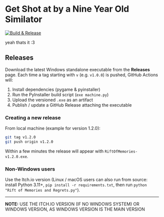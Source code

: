 # Get Shot at by a Nine Year Old Similator

[![Build & Release](https://github.com/TheCrazy8/Get-Shot-at-by-a-Nine-Year-Old-Similator/actions/workflows/build-release.yml/badge.svg)](../../actions/workflows/build-release.yml)

yeah thats it :3

## Releases

Download the latest Windows standalone executable from the **Releases** page. Each time a tag starting with `v` (e.g. `v1.0.0`) is pushed, GitHub Actions will:

1. Install dependencies (pygame & pyinstaller)
2. Run the PyInstaller build script (`exe machine.py`)
3. Upload the versioned `.exe` as an artifact
4. Publish / update a GitHub Release attaching the executable

### Creating a new release

From local machine (example for version 1.2.0):

```bash
git tag v1.2.0
git push origin v1.2.0
```

Within a few minutes the release will appear with `RiftOfMemories-v1.2.0.exe`.

### Non-Windows users

Use the Itch.io version (Linux / macOS users can also run from source: install Python 3.11+, `pip install -r requirements.txt`, then run `python "Rift of Memories and Regrets.py"`).

---

**NOTE:** USE THE ITCH.IO VERSION (IF NO WINDOWS SYSTEM) OR WINDOWS VERSION, AS WINDOWS VERSION IS THE MAIN VERSION
